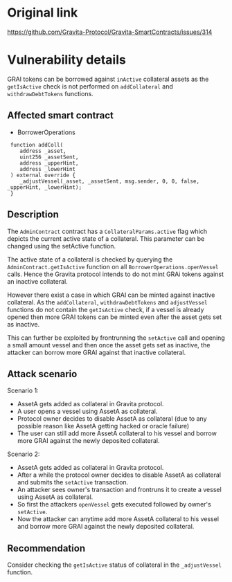 # Original link
https://github.com/Gravita-Protocol/Gravita-SmartContracts/issues/314



# Vulnerability details

GRAI tokens can be borrowed against `inActive` collateral assets as the `getIsActive` check is not performed on `addCollateral` and `withdrawDebtTokens` functions.

## Affected smart contract

- BorrowerOperations
```solidity
 function addColl( 
 	address _asset, 
 	uint256 _assetSent, 
 	address _upperHint, 
 	address _lowerHint 
 ) external override { 
 	_adjustVessel(_asset, _assetSent, msg.sender, 0, 0, false, _upperHint, _lowerHint); 
 } 
```

## Description
The `AdminContract` contract has a `CollateralParams.active` flag which depicts the current active state of a collateral. This parameter can be changed using the setActive function.

The active state of a collateral is checked by querying the `AdminContract.getIsActive` function on all `BorrowerOperations.openVessel` calls. Hence the Gravita protocol intends to do not mint GRAi tokens against an inactive collateral.

However there exist a case in which GRAI can be minted against inactive collateral. As the `addCollateral`, `withdrawDebtTokens` and `adjustVessel` functions do not contain the `getIsActive` check, if a vessel is already opened then more GRAI tokens can be minted even after the asset gets set as inactive.

This can further be exploited by frontrunning the `setActive` call and opening a small amount vessel and then once the asset gets set as inactive, the attacker can borrow more GRAI against that inactive collateral.

## Attack scenario

Scenario 1:

- AssetA gets added as collateral in Gravita protocol.
- A user opens a vessel using AssetA as collateral.
- Protocol owner decides to disable AssetA as collateral (due to any possible reason like AssetA getting hacked or oracle failure)
- The user can still add more AssetA collateral to his vessel and borrow more GRAI against the newly deposited collateral.


Scenario 2:

- AssetA gets added as collateral in Gravita protocol.
- After a while the protocol owner decides to disable AssetA as collateral and submits the `setActive` transaction.
- An attacker sees owner's transaction and frontruns it to create a vessel using AssetA as collateral.
- So first the attackers `openVessel` gets executed followed by owner's `setActive`.
- Now the attacker can anytime add more AssetA collateral to his vessel and borrow more GRAI against the newly deposited collateral.

## Recommendation
Consider checking the `getIsActive` status of collateral in the `_adjustVessel` function.

